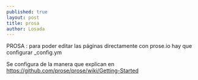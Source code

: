 ```yaml
---
published: true
layout: post
title: prosa
author: Losada
---
```



PROSA : para poder editar las páginas directamente con prose.io hay que configurar _config.ym 

Se configura de la manera que explican en https://github.com/prose/prose/wiki/Getting-Started
